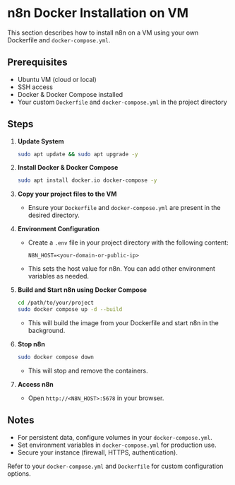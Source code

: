 # n8n Docker Installation on VM

This section describes how to install n8n on a VM using your own Dockerfile and `docker-compose.yml`.

## Prerequisites
- Ubuntu VM (cloud or local)
- SSH access
- Docker & Docker Compose installed
- Your custom `Dockerfile` and `docker-compose.yml` in the project directory

## Steps

1. **Update System**
   ```bash
   sudo apt update && sudo apt upgrade -y
   ```

2. **Install Docker & Docker Compose**
   ```bash
   sudo apt install docker.io docker-compose -y
   ```

3. **Copy your project files to the VM**
   - Ensure your `Dockerfile` and `docker-compose.yml` are present in the desired directory.


4. **Environment Configuration**
   - Create a `.env` file in your project directory with the following content:
     ```env
     N8N_HOST=<your-domain-or-public-ip>
     ```
   - This sets the host value for n8n. You can add other environment variables as needed.

5. **Build and Start n8n using Docker Compose**
   ```bash
   cd /path/to/your/project
   sudo docker compose up -d --build
   ```
   - This will build the image from your Dockerfile and start n8n in the background.

6. **Stop n8n**
   ```bash
   sudo docker compose down
   ```
   - This will stop and remove the containers.

7. **Access n8n**
   - Open `http://<N8N_HOST>:5678` in your browser.

## Notes
- For persistent data, configure volumes in your `docker-compose.yml`.
- Set environment variables in `docker-compose.yml` for production use.
- Secure your instance (firewall, HTTPS, authentication).

Refer to your `docker-compose.yml` and `Dockerfile` for custom configuration options.
